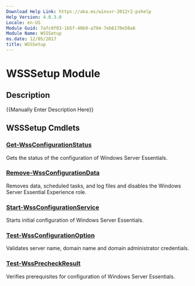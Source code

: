 ```yaml
---
Download Help Link: https://aka.ms/winsvr-2012r2-pshelp
Help Version: 4.0.3.0
Locale: en-US
Module Guid: 7afc0f03-1b5f-40b9-a794-7eb6170e50a6
Module Name: WSSSetup
ms.date: 12/05/2017
title: WSSSetup
---
```


# WSSSetup Module
## Description
{{Manually Enter Description Here}}

## WSSSetup Cmdlets
### [Get-WssConfigurationStatus](./Get-WssConfigurationStatus.md)
Gets the status of the configuration of Windows Server Essentials.

### [Remove-WssConfigurationData](./Remove-WssConfigurationData.md)
Removes data, scheduled tasks, and log files and disables the Windows Server Essential Experience role.

### [Start-WssConfigurationService](./Start-WssConfigurationService.md)
Starts initial configuration of Windows Server Essentials.

### [Test-WssConfigurationOption](./Test-WssConfigurationOption.md)
Validates server name, domain name and domain administrator credentials.

### [Test-WssPrecheckResult](./Test-WssPrecheckResult.md)
Verifies prerequisites for configuration of Windows Server Essentials.

